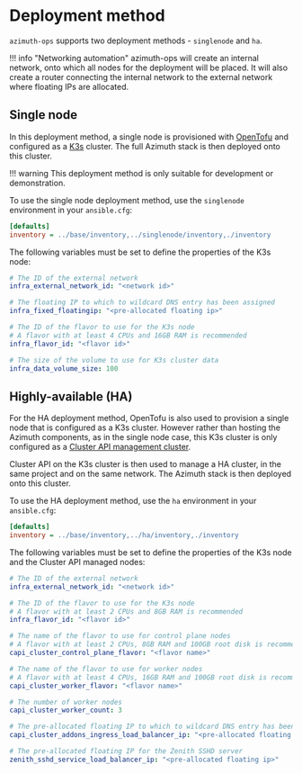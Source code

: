 # Deployment method

`azimuth-ops` supports two deployment methods - `singlenode` and `ha`.

<!-- prettier-ignore-start -->
!!! info "Networking automation"
    azimuth-ops will create an internal network, onto which all nodes for the deployment will be placed.
    It will also create a router connecting the internal network to the external network where floating IPs are allocated.
<!-- prettier-ignore-end -->

## Single node

In this deployment method, a single node is provisioned with [OpenTofu](https://opentofu.org/)
and configured as a [K3s](https://k3s.io/) cluster. The full Azimuth stack is then deployed
onto this cluster.

<!-- prettier-ignore-start -->
!!! warning
    This deployment method is only suitable for development or demonstration.
<!-- prettier-ignore-end -->

To use the single node deployment method, use the `singlenode` environment in your `ansible.cfg`:

```ini title="ansible.cfg"
[defaults]
inventory = ../base/inventory,../singlenode/inventory,./inventory
```

The following variables must be set to define the properties of the K3s node:

```yaml title="environments/my-site/inventory/group_vars/all/variables.yml"
# The ID of the external network
infra_external_network_id: "<network id>"

# The floating IP to which to wildcard DNS entry has been assigned
infra_fixed_floatingip: "<pre-allocated floating ip>"

# The ID of the flavor to use for the K3s node
# A flavor with at least 4 CPUs and 16GB RAM is recommended
infra_flavor_id: "<flavor id>"

# The size of the volume to use for K3s cluster data
infra_data_volume_size: 100
```

## Highly-available (HA)

For the HA deployment method, OpenTofu is also used to provision a single node that is
configured as a K3s cluster. However rather than hosting the Azimuth components, as in
the single node case, this K3s cluster is only configured as a
[Cluster API management cluster](https://cluster-api.sigs.k8s.io/user/concepts.html#management-cluster).

Cluster API on the K3s cluster is then used to manage a HA cluster, in the same project
and on the same network. The Azimuth stack is then deployed onto this cluster.

To use the HA deployment method, use the `ha` environment in your `ansible.cfg`:

```ini title="ansible.cfg"
[defaults]
inventory = ../base/inventory,../ha/inventory,./inventory
```

The following variables must be set to define the properties of the K3s node and the
Cluster API managed nodes:

```yaml title="environments/my-site/inventory/group_vars/all/variables.yml"
# The ID of the external network
infra_external_network_id: "<network id>"

# The ID of the flavor to use for the K3s node
# A flavor with at least 2 CPUs and 8GB RAM is recommended
infra_flavor_id: "<flavor id>"

# The name of the flavor to use for control plane nodes
# A flavor with at least 2 CPUs, 8GB RAM and 100GB root disk is recommended
capi_cluster_control_plane_flavor: "<flavor name>"

# The name of the flavor to use for worker nodes
# A flavor with at least 4 CPUs, 16GB RAM and 100GB root disk is recommended
capi_cluster_worker_flavor: "<flavor name>"

# The number of worker nodes
capi_cluster_worker_count: 3

# The pre-allocated floating IP to which to wildcard DNS entry has been assigned
capi_cluster_addons_ingress_load_balancer_ip: "<pre-allocated floating ip>"

# The pre-allocated floating IP for the Zenith SSHD server
zenith_sshd_service_load_balancer_ip: "<pre-allocated floating ip>"
```
